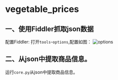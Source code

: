 # vegetable_prices

## 一、使用Fiddler抓取json数据

配置Fiddler: 
打开`tools`-`options`,配置如图：
![options](https://cdn.jsdelivr.net/gh/yyaf/boomb@main/github/vegetable_prices/fiddler_options.png?t=1634261385766)

## 二、从json中提取商品信息。

运行`core.py`从json中提取商品信息。